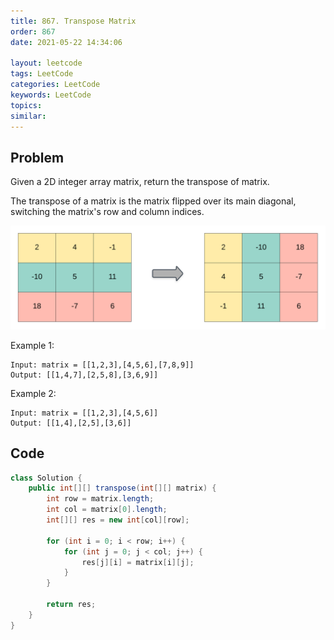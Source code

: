 ```yaml
---
title: 867. Transpose Matrix
order: 867
date: 2021-05-22 14:34:06

layout: leetcode
tags: LeetCode
categories: LeetCode
keywords: LeetCode
topics:
similar:
---
```


## Problem


Given a 2D integer array matrix, return the transpose of matrix.

The transpose of a matrix is the matrix flipped over its main diagonal, switching the matrix's row and column indices.


![image tooltip here](./assets/867.png)


Example 1:
```
Input: matrix = [[1,2,3],[4,5,6],[7,8,9]]
Output: [[1,4,7],[2,5,8],[3,6,9]]
```
Example 2:
```
Input: matrix = [[1,2,3],[4,5,6]]
Output: [[1,4],[2,5],[3,6]]
```

## Code

```java
class Solution {
    public int[][] transpose(int[][] matrix) {
        int row = matrix.length;
        int col = matrix[0].length;
        int[][] res = new int[col][row];

        for (int i = 0; i < row; i++) {
            for (int j = 0; j < col; j++) {
                res[j][i] = matrix[i][j];
            }
        }

        return res;
    }
}
```

